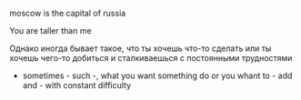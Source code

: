 moscow is the capital of russia

You are taller than me


Однако иногда бывает такое, что ты хочешь что-то сделать или ты хочешь чего-то добиться и сталкиваешься с постоянными трудностями
- sometimes - such -, what you want something do or you whant to - add and - with constant difficulty
 